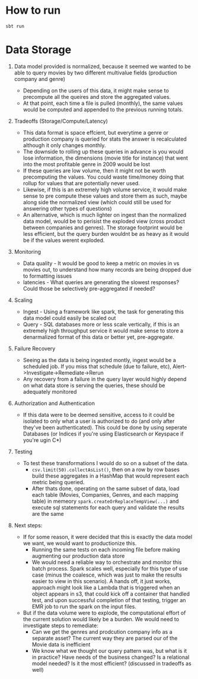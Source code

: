 # How to run
`sbt run`

# Data Storage
1. Data model provided is normalized, because it seemed we wanted to be able to query movies by two different multivalue fields (production company and genre)
    *  Depending on the users of this data, it might make sense to precompute all the queires and store the aggregated values.
    * At that point, each time a file is pulled (monthly), the same values would be computed and appended to the previous running totals.
1. Tradeoffs (Storage/Compute/Latency)
    * This data format is space effcient, but everytime a genre or production company is queried for stats the answer is recalculated although it only changes monthly.
    * The downside to rolling up these queries in advance is you would lose information, the dimensions (movie title for instance) that went into the most profitable genre in 2009 would be lost
    * If these queries are low volume, then it might not be worth precomputing the values. You could waste time/money doing that rollup for values that are potentially never used.
    * Likewise, if this is an extremely high volume service, it would make sense to pre compute these values and store them as such, maybe along side the normalized view (which could still be used for answering other types of questions)
    * An alternative, which is much lighter on ingest than the normalized data model, would be to perisist the exploded view (cross product between companies and genres). The storage footprint would be less efficient, but the query burden wouldnt be as heavy as it would be if the values werent exploded. 
1. Monitoring
    * Data quality - It would be good to keep a metric on movies in vs movies out, to understand how many records are being dropped due to formatting issues
    * latencies - What queries are generating the slowest responses? Could those be selectively pre-aggregated if needed?
1. Scaling
    * Ingest - Using a framework like spark, the task for generating this data model could easily be scaled out
    * Query - SQL databases more or less scale vertically, if this is an extremely high throughput service it would make sense to store a denarmalized format of this data or better yet, pre-aggregate.
1. Failure Recovery
    * Seeing as the data is being ingested montly, ingest would be a scheduled job. If you miss that schedule (due to failure, etc), Alert->Investigate->Remediate->Rerun
    * Any recovery from a failure in the query layer would highly depend on what data store is serving the queries, these should be adequately monitored
1. Authorization and Authentication
    * If this data were to be deemed sensitive, access to it could be isolated to only what a user is authorized to do (and only after they've been authenticated). This could be done by using seperate Databases (or Indices if you're using Elasticsearch or Keyspace if you're ugin C*)

1. Testing
    * To test these transformations I would do so on a subset of the data.
        * `csv.limit(50).collectAsList()`, then on a row by row bases build these aggregates in a HashMap that would represent each metric being queried.
        * After thats done, operating on the same subset of data, load each table (Movies, Companies, Genres, and each mapping table) in memeory `spark.createOrReplaceTempView(...)` and execute sql statements for each query and validate the results are the same

1. Next steps:
    * If for some reason, it were decided that this is exactly the data model we want, we  would want to productionize this.
        * Running the same tests on each incoming file before making augmenting our production data store
        * We would need a reliable way to orchestrate and monitor this batch process. Spark scales well, especially for this type of use case (minus the coalesce, which was just to make the results easier to view in this scenario).
        A hands off, it just works, approach might look like a Lambda that is triggered when an object appears in s3, that could kick off a container that handled test, and upon successful completion of that testing, trigger an EMR job to run the spark on the input files.
    * But if the data volume were to explode, the computational effort of the current solution would likely be a burden. We would need to investigate steps to remediate:
        * Can we get the genres and prodcution company info as a separate asset? The current way they are parsed our of the Movie data is inefficient
        * We know what we thought our query pattern was, but what is it in practice? Have needs of the business changed? Is a relational model needed? Is it the most efficient? (discussed in tradeoffs as well)

